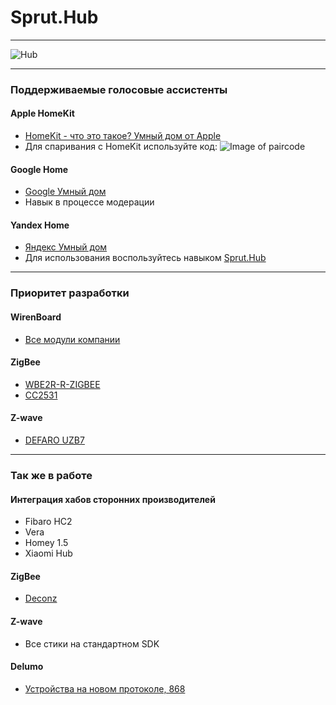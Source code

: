# Sprut.Hub
---
![Hub](https://github.com/sprut/Hub/blob/master/Hub.jpg)




---

### Поддерживаемые голосовые ассистенты

#### Apple HomeKit
- [HomeKit - что это такое? Умный дом от Apple](https://sprut.ai/client/article/1039)
- Для спаривания с HomeKit используйте код:
![Image of paircode](https://github.com/sprut/Hub/blob/master/code.png)

#### Google Home
- [Google Умный дом](https://sprut.ai/client/article/1287)
- Навык в процессе модерации

#### Yandex Home
- [Яндекс Умный дом](https://sprut.ai/client/article/1459)
- Для использования воспользуйтесь навыком [Sprut.Hub](https://dialogs.yandex.ru/store/skills/7a384ba0-sprut-hub-test)

---

### Приоритет разработки

#### WirenBoard
- [Все модули компании](https://wirenboard.com/ru/catalog/)

#### ZigBee
- [WBE2R-R-ZIGBEE](https://wirenboard.com/ru/product/WBE2R-R-ZIGBEE/)
- [CC2531](https://sprut.ai/client/projects/105)

#### Z-wave
- [DEFARO UZB7](https://z-wave.ru/shop/category/kontrollery/defaro-uzb7.html)

---

### Так же в работе

#### Интеграция хабов сторонних производителей
- Fibaro HC2
- Vera
- Homey 1.5
- Xiaomi Hub

#### ZigBee
- [Deconz](https://sprut.ai/client/article/338)

#### Z-wave
- Все стики на стандартном SDK

#### Delumo
- [Устройства на новом протоколе, 868](https://sprut.ai/client/news/245)
